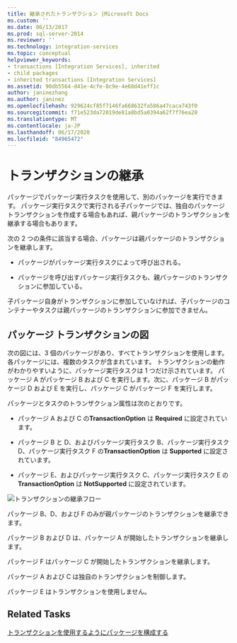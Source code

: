 ```yaml
---
title: 継承されたトランザクション |Microsoft Docs
ms.custom: ''
ms.date: 06/13/2017
ms.prod: sql-server-2014
ms.reviewer: ''
ms.technology: integration-services
ms.topic: conceptual
helpviewer_keywords:
- transactions [Integration Services], inherited
- child packages
- inherited transactions [Integration Services]
ms.assetid: 90db5564-d41e-4cfe-8c9e-4e68d41eff1c
author: janinezhang
ms.author: janinez
ms.openlocfilehash: 929624cf85f7146fa668632fa586a47caca743f0
ms.sourcegitcommit: f71e523da72019de81a8bd5a0394a62f7f76ea20
ms.translationtype: MT
ms.contentlocale: ja-JP
ms.lasthandoff: 06/17/2020
ms.locfileid: "84965472"
---
```

# <a name="inherited-transactions"></a>トランザクションの継承
  パッケージでパッケージ実行タスクを使用して、別のパッケージを実行できます。 パッケージ実行タスクで実行される子パッケージでは、独自のパッケージ トランザクションを作成する場合もあれば、親パッケージのトランザクションを継承する場合もあります。  
  
 次の 2 つの条件に該当する場合、パッケージは親パッケージのトランザクションを継承します。  
  
-   パッケージがパッケージ実行タスクによって呼び出される。  
  
-   パッケージを呼び出すパッケージ実行タスクも、親パッケージのトランザクションに参加している。  
  
 子パッケージ自身がトランザクションに参加していなければ、子パッケージのコンテナーやタスクは親パッケージのトランザクションに参加できません。  
  
## <a name="illustration-of-package-transactions"></a>パッケージ トランザクションの図  
 次の図には、3 個のパッケージがあり、すべてトランザクションを使用します。 各パッケージには、複数のタスクが含まれています。 トランザクションの動作がわかりやすいように、パッケージ実行タスクは 1 つだけ示されています。 パッケージ A がパッケージ B および C を実行します。次に、パッケージ B がパッケージ D および E を実行し、パッケージ C がパッケージ F を実行します。  
  
 パッケージとタスクのトランザクション属性は次のとおりです。  
  
-   パッケージ A および C の**TransactionOption** は **Required** に設定されています。  
  
-   パッケージ B と D、およびパッケージ実行タスク B、パッケージ実行タスク D、パッケージ実行タスク F の**TransactionOption** は **Supported** に設定されています。  
  
-   パッケージ E、およびパッケージ実行タスク C、パッケージ実行タスク E の**TransactionOption** は **NotSupported** に設定されています。  
  
 ![トランザクションの継承フロー](media/mw-dts-executepack.gif "トランザクションの継承フロー")  
  
 パッケージ B、D、および F のみが親パッケージのトランザクションを継承できます。  
  
 パッケージ B および D は、パッケージ A が開始したトランザクションを継承します。  
  
 パッケージ F はパッケージ C が開始したトランザクションを継承します。  
  
 パッケージ A および C は独自のトランザクションを制御します。  
  
 パッケージ E はトランザクションを使用しません。  
  
## <a name="related-tasks"></a>Related Tasks  
 [トランザクションを使用するようにパッケージを構成する](../relational-databases/native-client-ole-db-transactions/transactions.md)  
  
  
